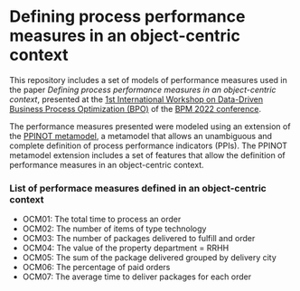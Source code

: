 # Defining process performance measures in an object-centric context

This repository includes a set of models of performance measures used in the paper _Defining process performance measures in an object-centric context_, presented at the [1st International Workshop on Data-Driven Business Process Optimization (BPO)](https://bpm2022.uni-muenster.de/workshops/1st-international-workshop-data-driven-business-process-optimization-bpo) of the [BPM 2022 conference](https://bpm2022.uni-muenster.de/). 

The performance measures presented were modeled using an extension of the [PPINOT metamodel](https://www.isa.us.es/ppinot/documentation/ppinot-metamodel/), a metamodel that allows an unambiguous and complete definition of process performance indicators (PPIs). The PPINOT metamodel extension includes a set of features that allow the definition of performance measures in an object-centric context.

### List of performace measures defined in an object-centric context
* OCM01: The total time to process an order
* OCM02: The number of items of type technology
* OCM03: The number of packages delivered to fulfill and order
* OCM04: The value of the property department = RRHH
* OCM05: The sum of the package delivered grouped by delivery city
* OCM06: The percentage of paid orders
* OCM07: The average time  to deliver packages for each order


